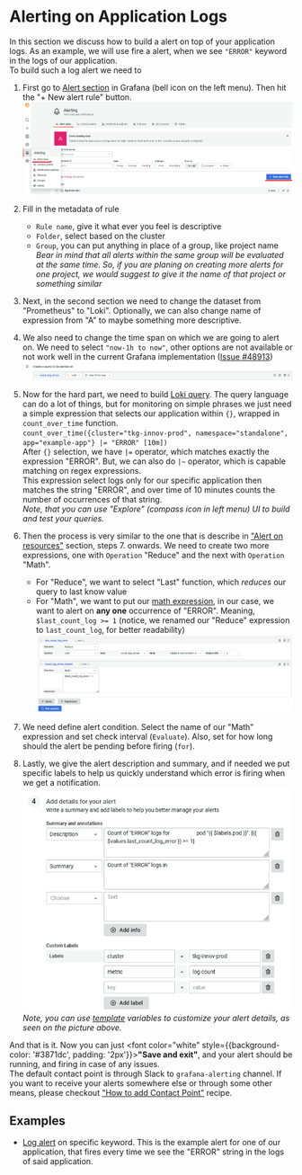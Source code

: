 # Alerting on Application Logs

In this section we discuss how to build a alert on top of your application logs. As an example, we will use fire a alert, when we see `"ERROR"` keyword in the logs of our application.  
To build such a log alert we need to 

  1. First go to [Alert section](https://grafana.bratislava.sk/alerting/list) in Grafana (bell icon on the left menu). Then hit the "+ New alert rule" button.
  ![create new alert](./.attachments/create_new_alert.png "Create new alert from alert menu")

  2. Fill in the metadata of rule
      - `Rule name`, give it what ever you feel is descriptive
      - `Folder`, select based on the cluster
      - `Group`, you can put anything in place of a group, like project name  
    _Bear in mind that all alerts within the same group will be evaluated at the same time. So, if you are planing on creating more alerts for one project, we would suggest to give it the name of that project or something similar_

  3. Next, in the second section we need to change the dataset from "Prometheus" to "Loki". Optionally, we can also change name of expression from "A" to maybe something more descriptive.
  4. We also need to change the time span on which we are going to alert on. We need to select `"now-1h to now"`, other options are not available or not work well in the current Grafana implementation ([Issue #48913](https://github.com/grafana/grafana/issues/48913))
  ![change Loki dataset](./.attachments/change_loki_dataset.png "Select Loki Dataset") 
  5. Now for the hard part, we need to build [Loki query](https://grafana.com/docs/loki/latest/logql/). The query language can do a lot of things, but for monitoring on simple phrases we just need a simple expression that selects our application within `{}`, wrapped in `count_over_time` function.  
  `count_over_time({cluster="tkg-innov-prod", namespace="standalone", app="example-app"} |= "ERROR" [10m])`  
  After `{}` selection, we have `|=` operator, which matches exactly the expression "ERROR". But, we can also do `|~` operator, which is capable matching on regex expressions.  
  This expression select logs only for our specific application then matches the string "ERROR", and over time of 10 minutes counts the number of occurrences of that string.  
  _Note, that you can use "Explore" (compass icon in left menu) UI to build and test your queries._
  6. Then the process is very similar to the one that is describe in ["Alert on resources"](./resource_alert.md) section, steps 7. onwards. We need to create two more expressions, one with `Operation` "Reduce" and the next with `Operation` "Math".  
      - For "Reduce", we want to select "Last" function, which _reduces_ our query to last know value  
      - For "Math", we want to put our [math expression](https://grafana.com/docs/grafana/latest/panels/query-a-data-source/use-expressions-to-manipulate-data/about-expressions/#math), in our case,
      we want to alert on **any one** occurrence of "ERROR". Meaning,  `$last_count_log >= 1` (notice, we renamed our "Reduce" expression to `last_count_log`, for better readability)
      ![log alert count](./.attachments/log_count_errors.png "Log alerts expression")

  7. We need define alert condition. Select the name of our "Math" expression and set check interval (`Evaluate`). Also, set for how long should the alert be pending before firing (`for`).
  8. Lastly, we give the alert description and summary, and if needed we put specific labels to help us quickly understand which error is firing when we get a notification.
  ![log alert details](./.attachments/summary_description_labels_for_logs.png "Details for our log alert")
  _Note, you can use [template](https://grafana.com/docs/grafana/latest/alerting/fundamentals/annotation-label/variables-label-annotation/) variables to customize your alert details, as seen on the picture above._

And that is it. Now you can just <font color="white" style={{background-color: '#3871dc', padding: '2px'}}>**"Save and exit"**</font>, and your alert should be running, and firing in case of any issues.  
The default contact point is through Slack to `grafana-alerting` channel. If you want to receive your alerts somewhere else or through some other means, please checkout ["How to add Contact Point"](./contact-point.md) recipe.

## Examples

  - [Log alert](https://grafana.bratislava.sk/alerting/grafana/FuuQK0n4k/view?returnTo=%2Falerting%2Flist) on specific keyword. This is the example alert for one of our application, that fires every time we see the "ERROR" string in the logs of said application.
